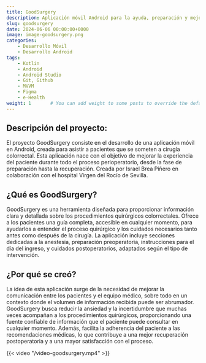 ```yaml
---
title: GoodSurgery
description: Aplicación móvil Android para la ayuda, preparación y mejora de atención del paciente quirúrgico
slug: goodsurgery
date: 2024-06-06 00:00:00+0000
image: image-goodsurgery.png
categories:
    - Desarrollo Móvil
    - Desarrollo Android
tags:
    - Kotlin
    - Android
    - Android Studio
    - Git, Github
    - MVVM
    - Figma
    - e-Health
weight: 1       # You can add weight to some posts to override the default sorting (date descending)
---
```


## Descripción del proyecto:
El proyecto GoodSurgery consiste en el desarrollo de una aplicación móvil en Android, creada para asistir a pacientes que se someten a cirugía colorrectal. Esta aplicación nace con el objetivo de mejorar la experiencia del paciente durante todo el proceso perioperatorio, desde la fase de preparación hasta la recuperación. Creada por Israel Brea Piñero en colaboración con el hospital Virgen del Rocío de Sevilla.

## ¿Qué es GoodSurgery?
GoodSurgery es una herramienta diseñada para proporcionar información clara y detallada sobre los procedimientos quirúrgicos colorrectales. Ofrece a los pacientes una guía completa, accesible en cualquier momento, para ayudarlos a entender el proceso quirúrgico y los cuidados necesarios tanto antes como después de la cirugía. La aplicación incluye secciones dedicadas a la anestesia, preparación preoperatoria, instrucciones para el día del ingreso, y cuidados postoperatorios, adaptados según el tipo de intervención.

## ¿Por qué se creó?
La idea de esta aplicación surge de la necesidad de mejorar la comunicación entre los pacientes y el equipo médico, sobre todo en un contexto donde el volumen de información recibida puede ser abrumador. GoodSurgery busca reducir la ansiedad y la incertidumbre que muchas veces acompañan a los procedimientos quirúrgicos, proporcionando una fuente confiable de información que el paciente puede consultar en cualquier momento. Además, facilita la adherencia del paciente a las recomendaciones médicas, lo que contribuye a una mejor recuperación postoperatoria y a una mayor satisfacción con el proceso.

{{< video "/video-goodsurgery.mp4" >}}